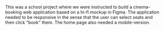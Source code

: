 This was a school project where we were instructed to build a cinema-booking web application based on a hi-fi mockup in Figma. The application needed to be responsive in the sense that the user can select seats and then click "book" them.
The home page also needed a mobile-version. 
